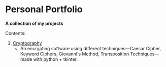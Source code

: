 # Personal Portfolio
**A collection of my projects**

Contents:
1. [Cryptography](/cryptography)
    - An encrypting software using different techniques—Caesar Cipher, Keyword Ciphers, Giovanni's Method, Transposition Techniques— made with python + tkinter. 
